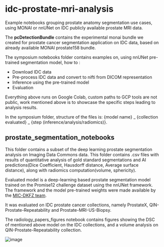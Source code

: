 # idc-prostate-mri-analysis

Example notebooks grouping prostate anatomy segmentation use cases, using MONAI or nnUNet on IDC publicly available prostate MRI data.

The **pcDetectionBundle** contains the experimental monai bundle we created for prostate cancer segmentation application on IDC data, based on already available MONAI prostate158 bundle.

The symposium notebooks folder contains examples on, using nnUNet pre-trained segmentation model, how to :

 - Download IDC data
 - Pre-process IDC data and convert to nifti from DICOM representation
 - Inference using the pre-trained model
 - Evaluation
 
Everything above runs on Google Colab, custom paths to GCP tools are not public, work mentioned above is to showcase the specific steps leading to analysis results.

In the symposium folder, structure of the files is: {model name} _ {collection evaluated} _ {step (inference/analysis/radiomics)}.

## prostate_segmentation_notebooks

This folder contains a subset of the deep learning prostate segmentation analysis on Imaging Data Commons data. 
This folder contains .csv files with results of quantitative analysis of gold standard segmentations and AI predictions(Dice Coefficient, Hausdorff distance, Average surface distance), along with radiomics computation(volume, sphericity).

Evaluated model is a deep-learning based prostate segmentation model trained on the Promise12 challenge dataset using the nnUNet framework.
The framework and the model pre-trained weights were made available by the [MIC-DKFZ team](https://github.com/MIC-DKFZ).

It was evaluated on IDC prostate cancer collections, namely ProstateX, QIN-Prostate-Repeatability and Prostate-MRI-US-Biopsy.

The radiology_papers_figures notebook contains figures showing the DSC of mentioned above model on the IDC collections, and a volume analysis on QIN-Prostate-Repeatability collection.

![image](https://github.com/ccosmin97/idc-prostate-mri-analysis/assets/72577931/23a02f86-bfc8-490d-bf55-d2e5c1273e2e)
